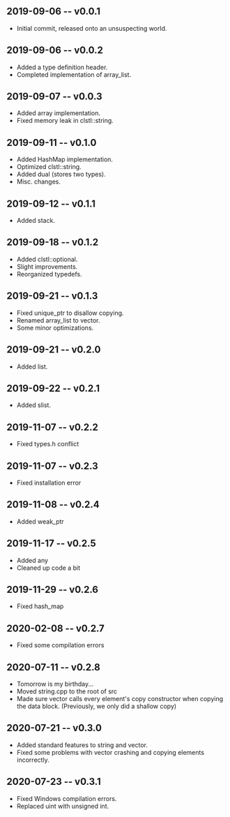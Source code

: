 ## 2019-09-06 -- v0.0.1

* Initial commit, released onto an unsuspecting world.

## 2019-09-06 -- v0.0.2

* Added a type definition header.
* Completed implementation of array_list.

## 2019-09-07 -- v0.0.3

* Added array implementation.
* Fixed memory leak in clstl::string.

## 2019-09-11 -- v0.1.0

* Added HashMap implementation.
* Optimized clstl::string.
* Added dual (stores two types).
* Misc. changes.

## 2019-09-12 -- v0.1.1

* Added stack.

## 2019-09-18 -- v0.1.2

* Added clstl::optional.
* Slight improvements.
* Reorganized typedefs.

## 2019-09-21 -- v0.1.3

* Fixed unique_ptr to disallow copying.
* Renamed array_list to vector.
* Some minor optimizations.

## 2019-09-21 -- v0.2.0

* Added list.

## 2019-09-22 -- v0.2.1

* Added slist.

## 2019-11-07 -- v0.2.2

* Fixed types.h conflict

## 2019-11-07 -- v0.2.3

* Fixed installation error

## 2019-11-08 -- v0.2.4

* Added weak_ptr

## 2019-11-17 -- v0.2.5

* Added any
* Cleaned up code a bit

## 2019-11-29 -- v0.2.6

* Fixed hash_map

## 2020-02-08 -- v0.2.7

* Fixed some compilation errors

## 2020-07-11 -- v0.2.8

* Tomorrow is my birthday...
* Moved string.cpp to the root of src
* Made sure vector calls every element's copy constructor when copying the data block. (Previously, we only did a shallow copy)

## 2020-07-21 -- v0.3.0

* Added standard features to string and vector.
* Fixed some problems with vector crashing and copying elements incorrectly.

## 2020-07-23 -- v0.3.1

* Fixed Windows compilation errors.
* Replaced uint with unsigned int.
